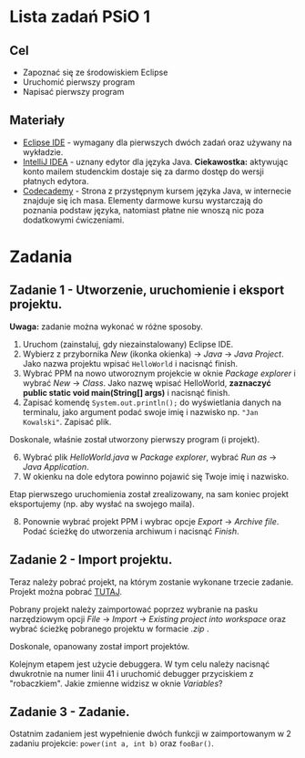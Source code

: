 # Lista zadań PSiO 1

## Cel
* Zapoznać się ze środowiskiem Eclipse
* Uruchomić pierwszy program
* Napisać pierwszy program

## Materiały
* [Eclipse IDE](https://www.eclipse.org/downloads/packages/release/2018-09/r/eclipse-ide-java-developers) - wymagany dla pierwszych dwóch zadań oraz używany na wykładzie.
* [IntelliJ IDEA](https://www.jetbrains.com/idea/download/) - uznany edytor dla języka Java. **Ciekawostka:** aktywując konto mailem studenckim dostaje się za darmo dostęp do wersji płatnych edytora.
* [Codecademy](https://www.codecademy.com/learn/learn-java) - Strona z przystępnym kursem języka Java, w internecie znajduje się ich masa. Elementy darmowe kursu wystarczają do poznania podstaw języka, natomiast płatne nie wnoszą nic poza dodatkowymi ćwiczeniami.

# Zadania

## Zadanie 1 - Utworzenie, uruchomienie i eksport projektu.
**Uwaga:** zadanie można wykonać w różne sposoby.

1. Uruchom (zainstaluj, gdy niezainstalowany) Eclipse IDE.
2. Wybierz z przybornika *New* (ikonka okienka) -> *Java* -> *Java Project*. Jako nazwa projektu wpisać `HelloWorld` i nacisnąć finish.
4. Wybrać PPM na nowo utworoznym projekcie w oknie *Package explorer* i wybrać *New* -> *Class*. Jako nazwę wpisać HelloWorld, **zaznaczyć public static void main(String[] args)** i nacisnąć finish.
5. Zapisać komendę `System.out.println();` do wyświetlania danych na terminalu, jako argument podać swoje imię i nazwisko np. `"Jan Kowalski"`. Zapisać plik.

Doskonale, właśnie został utworzony pierwszy program (i projekt).

6. Wybrać plik *HelloWorld.java* w *Package explorer*, wybrać *Run as* -> *Java Application*.
7. W okienku na dole edytora powinno pojawić się Twoje imię i nazwisko.

Etap pierwszego uruchomienia został zrealizowany, na sam koniec projekt eksportujemy (np. aby wysłać na swojego maila).

8. Ponownie wybrać projekt PPM i wybrac opcje *Export* -> *Archive file*. Podać ścieżkę do utworzenia archiwum i nacisnąć *Finish*.

## Zadanie 2 - Import projektu.
Teraz należy pobrać projekt, na którym zostanie wykonane trzecie zadanie. Projekt można pobrać [TUTAJ](https://github.com/Zapominacz/PSiO/raw/master/lab_1/projekt.zip).

Pobrany projekt należy zaimportować poprzez wybranie na pasku narzędziowym opcji *File* -> *Import* -> *Existing project into workspace* oraz wybrać ścieżkę pobranego projektu w formacie *.zip* .

Doskonale, opanowany został import projektów.

Kolejnym etapem jest użycie debuggera. W tym celu należy nacisnąć dwukrotnie na numer linii 41 i uruchomić debugger przyciskiem z "robaczkiem". Jakie zmienne widzisz w oknie *Variables*? 

## Zadanie 3 - Zadanie.
Ostatnim zadaniem jest wypełnienie dwóch funkcji w zaimportowanym w 2 zadaniu projekcie: `power(int a, int b)` oraz `fooBar()`.